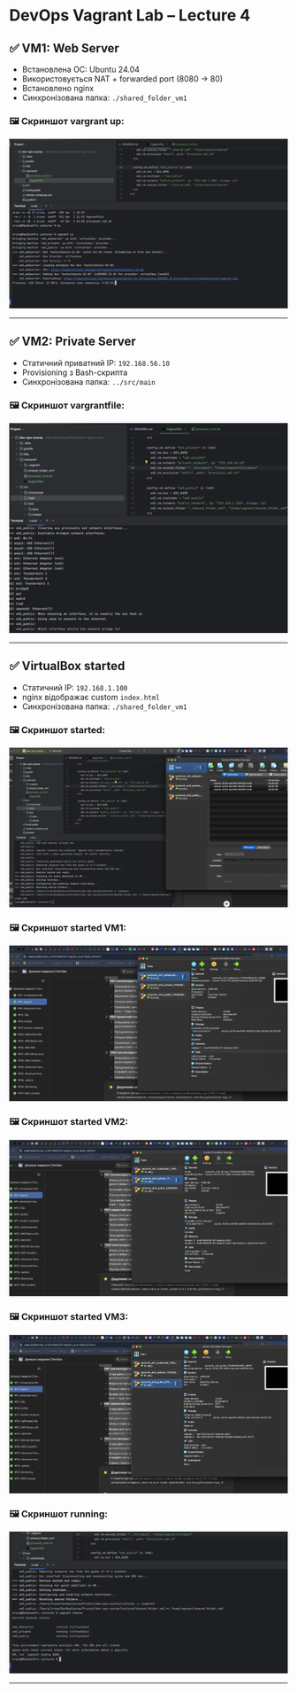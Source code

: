 # DevOps Vagrant Lab – Lecture 4

## ✅ VM1: Web Server

- Встановлена ОС: Ubuntu 24.04
- Використовується NAT + forwarded port (8080 → 80)
- Встановлено nginx
- Синхронізована папка: `./shared_folder_vm1`

### 🖼 Скриншот vargrant up:
![vargrant](screenshots/1.png)

---

## ✅ VM2: Private Server

- Статичний приватний IP: `192.168.56.10`
- Provisioning з Bash-скрипта
- Синхронізована папка: `../src/main`

### 🖼 Скриншот vargrantfile:
![vargrantfile](screenshots/2.png)

---

## ✅ VirtualBox started

- Статичний IP: `192.168.1.100`
- nginx відображає custom `index.html`
- Синхронізована папка: `./shared_folder_vm1`

### 🖼 Скриншот started:
![started](screenshots/3.png)

### 🖼 Скриншот started VM1:
![startedVM1](screenshots/4.png)

### 🖼 Скриншот started VM2:
![startedVM2](screenshots/5.png)

### 🖼 Скриншот started VM3:
![startedVM3](screenshots/6.png)

### 🖼 Скриншот running:
![running](screenshots/7.png)

---